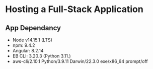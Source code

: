 # Hosting a Full-Stack Application

## App Dependancy

- Node v14.15.1 (LTS)
- npm: 9.4.2
- Angular: 8.2.14
- EB CLI: 3.20.3 (Python 3.11.)
- aws-cli/2.10.1 Python/3.9.11 Darwin/22.3.0 exe/x86_64 prompt/off
